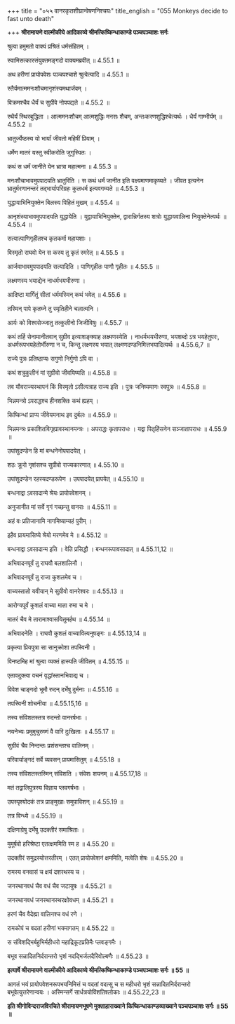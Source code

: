 +++
title = "०५५ वानरकृतशीघ्रान्वेषणनिश्चयः"
title_english = "055 Monkeys decide to fast unto death"

+++
**श्रीरामायणे वाल्मीकीये आदिकाव्ये श्रीमत्किष्किन्धाकाण्डे पञ्चपञ्चाशः सर्गः**

श्रुत्वा हमुमतो वाक्यं प्रश्रितं धर्मसंहितम् ।

स्वामिसत्कारसंयुक्तमङ्गदो वाक्यमब्रवीत् ॥ 4.55.1 ॥

अथ हरीणां प्रायोपवेशः पञ्चपश्चाशे श्रुत्वेत्यादि ॥ 4.55.1 ॥

स्तैर्यमात्ममनःशौचमानृशंस्यमथार्जवम् ।

विक्रमश्चैव धैर्यं च सुग्रीवे नोपपद्यते ॥ 4.55.2 ॥

स्थैर्यं स्थिरबुद्धिता । आत्ममनःशौचम् आत्मशुद्धिः मनसः शैचम्, अन्तःकरणशुद्धिश्चेत्यर्थः । धैर्यं गाम्भीर्यम् ॥ 4.55.2 ॥

भ्रातुर्ज्येष्ठस्य यो भार्यां जीवतो महिषीं प्रियाम् ।

धर्मेण मातरं यस्तु स्वीकरोति जुगुस्पितः ।

कथं स धर्मं जानीते येन भ्रात्रा महात्मना ॥ 4.55.3 ॥

मनःशौचाभावमुपपादयति भ्रातुरिति । स कथं धर्मं जानीत इति वक्ष्यमाणमाकृष्यते । जीवत इत्यनेन भ्रातुर्मरणानन्तरं तद्भार्यापरिग्रहः कुलधर्म इत्यवगम्यते ॥ 4.55.3 ॥

युद्धायाभिनियुक्तेन बिलस्य पिहितं मुखम् ॥ 4.55.4 ॥

आनृशंस्याभावमुपपादयति युद्धायेति । युद्वायाभिनियुक्तेन, द्वारान्निर्गतस्य शत्रोः युद्धायवालिना नियुक्तेनेत्यर्थः ॥ 4.55.4 ॥

सत्यात्पाणिगृहीतश्च कृतकर्मा महायशाः ।

विस्मृतो राघवो येन स कस्य तु कृतं स्मरेत् ॥ 4.55.5 ॥

आर्जवाभावमुपपादयति सत्यादिति । पाणिगृहीतः पाणौ गृहीतः ॥ 4.55.5 ॥

लक्ष्मणस्य भयाद्येन नाधर्मभयभीरुणा ।

आदिष्टा मार्गितुं सीतां धर्ममस्मिन् कथं भवेत् ॥ 4.55.6 ॥

तस्मिन् पापे कृतघ्ने तु स्मृतिहीने चलात्मनि ।

आर्यः को विश्वसेज्जातु तत्कुलीनो जिजीविषुः ॥ 4.55.7 ॥

कथं तर्हि सेनामानीतवान् सुग्रीव इत्याशङ्क्याह लक्ष्मणस्येति । नाधर्मभयभीरुणा, भयशब्दो ऽत्र भयहेतुपरः, अधर्मरूपभयहेतोर्भीरुणा न च, किन्तु लक्ष्णस्य भयात् लक्ष्मणदण्डनिमित्तभयादित्यर्थः ॥ 4.55.6,7 ॥

राज्ये पुत्रः प्रतिष्ठाप्यः सगुणो निर्गुणो ऽपि वा ।

कथं शत्रुकुलीनं मां सुग्रीवो जीवयिष्यति ॥ 4.55.8 ॥

तव यौवराज्यस्थापनं किं विस्मृतो ऽसीत्यत्राह राज्य इति । पुत्रः जनिष्यमाणः स्वपुत्रः ॥ 4.55.8 ॥

भिन्नमन्त्रो ऽपराद्धश्च हीनशक्तिः कथं ह्यहम् ।

किष्किन्धां प्राप्य जीवेयमनाथ इव दुर्बलः ॥ 4.55.9 ॥

भिन्नमन्त्रः प्रकाशितविगृह्यावस्थानमन्त्रः । अपराद्धः कृतापराधः । यद्वा पितृहिंसनेन सञ्जातापराधः ॥ 4.55.9 ॥

उपांशुदण्डेन हि मां बन्धनेनोपपादयेत् ।

शठः क्रूरो नृशंसश्च सुग्रीवो राज्यकारणात् ॥ 4.55.10 ॥

उपांशुदण्डेन रहस्यदण्डरूपेण । उपपादयेत् प्रापयेत् ॥ 4.55.10 ॥

बन्धनाद्वा ऽवसादान्मे श्रेयः प्रायोपवेशनम् ।

अनुजानीत मां सर्वे गृगं गच्छन्तु वानराः ॥ 4.55.11 ॥

अहं वः प्रतिजानामि नागमिष्याम्यहं पुरीम् ।

इहैव प्रायमासिष्ये श्रेयो मरणमेव मे ॥ 4.55.12 ॥

बन्धनाद्वा ऽवसादान्म इति । वेति प्रसिद्धौ । बन्धनरूपावसादात् ॥ 4.55.11,12 ॥

अभिवादनपूर्वं तु राघवौ बलशालिनौ ।

अभिवादनपूर्वं तु राजा कुशलमेव च ।

वाच्यस्तातो यवीयान् मे सुग्रीवो वानरेश्वरः ॥ 4.55.13 ॥

आरोग्यपूर्वं कुशलं वाच्या माता रुमा च मे ।

मातरं चैव मे तारामाश्वासयितुमर्हथ ॥ 4.55.14 ॥

अभिवादनेति । राघवौ कुशलं वाच्यावित्यनुषङ्गः ॥ 4.55.13,14 ॥

प्रकृत्या प्रियपुत्रा सा सानुक्रोशा तपस्विनी ।

विनष्टमिह मां श्रुत्वा व्यक्तं हास्यति जीवितम् ॥ 4.55.15 ॥

एतावदुक्त्वा वचनं वृद्धांस्तानभिवाद्य च ।

विवेश चाङ्गदो भूमौ रुदन् दर्भेषु दुर्मनाः ॥ 4.55.16 ॥

तपस्विनी शोचनीया ॥ 4.55.15,16 ॥

तस्य संविशतस्तत्र रुदन्तो वानरर्षभाः ।

नयनेभ्यः प्रमुमुचुरुष्णं वै वारि दुःखिताः ॥ 4.55.17 ॥

सुग्रीवं चैव निन्दन्तः प्रशंसन्तश्च वालिनम् ।

परिवार्याङ्गदं सर्वे व्यवसन् प्रायमासितुम् ॥ 4.55.18 ॥

तस्य संविशतस्तस्मिन् संविशति । संवेशः शयनम् ॥ 4.55.17,18 ॥

मतं तद्वालिपुत्रस्य विज्ञाय प्लवगर्षभाः ।

उपस्पृश्योदकं तत्र प्राङ्मुखाः समुपाविशन् ॥ 4.55.19 ॥

तत्र विन्ध्ये ॥ 4.55.19 ॥

दक्षिणाग्रेषु दर्भेषु उदक्तीरं समाश्रिताः ।

मुमूर्षवो हरिश्रेष्टा एतत्क्षममिति स्म ह ॥ 4.55.20 ॥

उदक्तीरं समुद्रस्योत्तरतीरम् । एतत् प्रायोपवेशनं क्षममिति, मत्वेति शेषः ॥ 4.55.20 ॥

रामस्य वनवासं च क्षयं दशरथस्य च ।

जनस्थानवधं चैव वधं चैव जटायुषः ॥ 4.55.21 ॥

जनस्थानवधं जनस्थानस्थरक्षोवधम् ॥ 4.55.21 ॥

हरणं चैव वैदेह्या वालिनश्च वधं रणे ।

रामकोपं च वदतां हरीणां भयमागतम् ॥ 4.55.22 ॥

स संविशद्भिर्बहुभिर्महीधरो महाद्रिकूटप्रतिमैः प्लवङ्गमैः ।

बभूव सन्नादितनिर्दरान्तरो भृशं नदद्भिर्जलदैरिवोल्बणैः ॥ 4.55.23 ॥

**इत्यार्षे श्रीरामायणे वाल्मीकीये आदिकाव्ये श्रीमत्किष्किन्धाकाण्डे पञ्चपञ्चाशः सर्गः ॥ 55 ॥**

आगतं भयं प्रायोपवेशनरूपभयनिमित्तं च वदतां वदत्सु च स महीधरो भृशं सन्नादितनिर्दरान्तरो बभूवेत्युत्तरेणान्वयः । अस्मिन्सर्गे सार्धत्रयोविंशतिश्लोकाः ॥ 4.55.22,23 ॥

**इति श्रीगोविन्दराजविरचिते श्रीरामायणभूषणे मुक्ताहाराख्याने किष्किन्धाकाण्डव्याख्याने पञ्चपञ्चाशः सर्गः ॥ 55 ॥**

